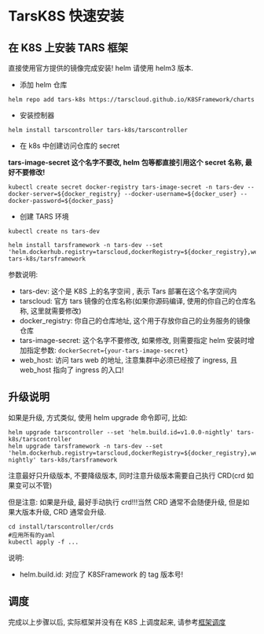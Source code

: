 # TarsK8S 快速安装

## 在 K8S 上安装 TARS 框架

直接使用官方提供的镜像完成安装! helm 请使用 helm3 版本.

- 添加 helm 仓库

```
helm repo add tars-k8s https://tarscloud.github.io/K8SFramework/charts
```

- 安装控制器

```
helm install tarscontroller tars-k8s/tarscontroller
```

- 在 k8s 中创建访问仓库的 secret

**tars-image-secret 这个名字不要改, helm 包等都直接引用这个 secret 名称, 最好不要修改!**

```
kubectl create secret docker-registry tars-image-secret -n tars-dev --docker-server=${docker_registry} --docker-username=${docker_user} --docker-password=${docker_pass}
```

- 创建 TARS 环境

```
kubectl create ns tars-dev

helm install tarsframework -n tars-dev --set 'helm.dockerhub.registry=tarscloud,dockerRegistry=${docker_registry},web=${web_host}' tars-k8s/tarsframework

```

参数说明:

- tars-dev: 这个是 K8S 上的名字空间 , 表示 Tars 部署在这个名字空间内
- tarscloud: 官方 tars 镜像的仓库名称(如果你源码编译, 使用的你自己的仓库名称, 这里就需要修改)
- docker_registry: 你自己的仓库地址, 这个用于存放你自己的业务服务的镜像仓库
- tars-image-secret: 这个名字不要修改, 如果修改, 则需要指定 helm 安装时增加指定参数: `dockerSecret={your-tars-image-secret}`
- web_host: 访问 tars web 的地址, 注意集群中必须已经按了 ingress, 且 web_host 指向了 ingress 的入口!

## 升级说明

如果是升级, 方式类似, 使用 helm upgrade 命令即可, 比如:

```
helm upgrade tarscontroller --set 'helm.build.id=v1.0.0-nightly' tars-k8s/tarscontroller
helm upgrade tarsframework -n tars-dev --set 'helm.dockerhub.registry=tarscloud,dockerRegistry=${docker_registry},web=${web_host},helm.build.id=v1.0.0-nightly' tars-k8s/tarsframework

```

注意最好只升级版本, 不要降级版本, 同时注意升级版本需要自己执行 CRD(crd 如果变可以不管)

但是注意: 如果是升级, 最好手动执行 crd!!!当然 CRD 通常不会随便升级, 但是如果大版本升级, CRD 通常会升级.

```
cd install/tarscontroller/crds
#应用所有的yaml
kubectl apply -f ...

```

说明:

- helm.build.id: 对应了 K8SFramework 的 tag 版本号!

## 调度

完成以上步骤以后, 实际框架并没有在 K8S 上调度起来, 请参考[框架调度](./framework-affinity.md)
